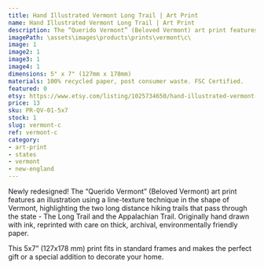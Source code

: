 ```yaml
---
title: Hand Illustrated Vermont Long Trail | Art Print
name: Hand Illustrated Vermont Long Trail | Art Print
description: The “Querido Vermont” (Beloved Vermont) art print features an illustration using a line-texture technique in the shape of Vermont, highlighting the two long distance hiking trails that pass through the state - The Long Trail and the Appalachian Trail. Originally hand drawn with ink, reprinted with care on thick, archival, environmentally friendly paper.
imagePath: \assets\images\products\prints\vermont\c\
image: 1
image2: 1
image3: 1
image4: 1
dimensions: 5" x 7" (127mm x 178mm)
materials: 100% recycled paper, post consumer waste. FSC Certified.
featured: 0
etsy: https://www.etsy.com/listing/1025734650/hand-illustrated-vermont-long-trail-art
price: 13
sku: PR-QV-01-5x7
stock: 1
slug: vermont-c
ref: vermont-c
category:
- art-print
- states
- vermont
- new-england
---
```

Newly redesigned! The “Querido Vermont” (Beloved Vermont) art print features an illustration using a line-texture technique in the shape of Vermont, highlighting the two long distance hiking trails that pass through the state - The Long Trail and the Appalachian Trail. Originally hand drawn with ink, reprinted with care on thick, archival, environmentally friendly paper.

This 5x7” (127x178 mm) print fits in standard frames and makes the perfect gift or a special addition to decorate your home.
